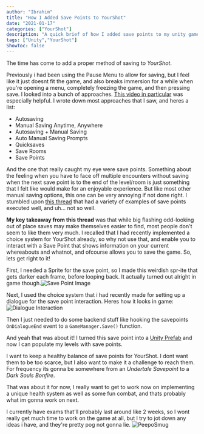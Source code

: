 ```yaml
---
author: "Ibrahim"
title: "How I Added Save Points to YourShot"
date: "2021-01-17"
categories: ["YourShot"]
description: "A quick brief of how I added save points to my unity game"
tags: ["Unity","YourShot"]
ShowToc: false
---
```


The time has come to add a proper method of saving to *YourShot*. 

Previously i had been using the Pause Menu to allow for saving, but I feel like it just doesnt fit the game, and also breaks immersion for a while when you're opening a menu, completely freezing the game, and then pressing save. I looked into a bunch of approaches. [This video in particular](https://www.youtube.com/watch?v=PJZByWHtzb8&ab_channel=NakeyJakey) was especially helpful. I  wrote down most approaches that I saw, and heres a list: 
 - Autosaving
 - Manual Saving Anytime, Anywhere
 - Autosaving + Manual Saving
 - Auto Manual Saving Prompts
 - Quicksaves
 - Save Rooms
 - Save Points

And the one that really caught my eye were save points. Something about the feeling when you have to face off multiple encounters without saving when the next save point is to the end of the level/room is just something that I felt like would make for an enjoyable experience. But like most other manual saving options, this one can be very annoying if not done right. I stumbled upon [this thread](https://www.resetera.com/threads/save-points-in-games-examples-of-great-and-poor-execution.17575/) that had a variety of examples of save points executed well, and uh... not so well.  

**My key takeaway from this thread** was that while big flashing odd-looking out of place saves may make themselves easier to find, most people don't seem to like them very much. I recalled that I had recently implemented a choice system for YourShot already, so why not use that, and enable you to interact with a Save Point that shows information on your current whereabouts and whatnot, and ofcourse allows you to save the game. So, lets get right to it!

First, I needed a Sprite for the save point, so I made this weirdish spr-ite that gets darker each frame, before looping back. It actually turned out alright in game though.![Save Point Image](https://i.ibb.co/QN95WtX/savepoint.png)

Next, I used the choice system that i had recently made for setting up a dialogue for the save point interaction. Heres how it looks in game:
![Dialogue Interaction](https://i.ibb.co/nQBX0mC/Epic.gif)

Then I just needed to do some backend stuff like hooking the savepoints `OnDialogueEnd` event to a `GameManager.Save()` function. 


And yeah that was about it! I turned this save point into a [Unity Prefab](https://docs.unity3d.com/Manual/Prefabs.html) and now I can populate my levels with save points. 

I want to keep a healthy balance of save points for YourShot. I dont want them to be too scarce, but I also want to make it a challenge to reach them. For frequency its gonna be somewhere from an *Undertale Savepoint* to a *Dark Souls Bonfire*. 

That was about it for now, I really want to get to work now on implementing a unique health system as well as some fun combat, and thats probably what im gonna work on next.

I currently have exams that'll probably last around like 2 weeks, so I wont really get much time to work on the game at all, but I try to jot down any ideas i have, and they're pretty pog not gonna lie.
![PeepoSmug](https://i.ibb.co/PTjt73R/789549358080720916.png)